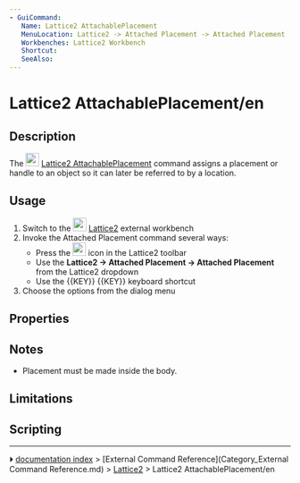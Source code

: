 ```yaml
---
- GuiCommand:
   Name: Lattice2 AttachablePlacement
   MenuLocation: Lattice2 -> Attached Placement -> Attached Placement
   Workbenches: Lattice2 Workbench
   Shortcut: 
   SeeAlso: 
---
```


# Lattice2 AttachablePlacement/en

## Description

The <img alt="" src=images/Lattice2_AttachablePlacement.svg  style="width:24px;"> [Lattice2 AttachablePlacement](Lattice2_AttachablePlacement.md) command assigns a placement or handle to an object so it can later be referred to by a location.

## Usage

1.  Switch to the <img alt="" src=images/Lattice2_workbench_icon.svg  style="width:24px;"> [Lattice2](Lattice2_Workbench.md) external workbench
2.  Invoke the Attached Placement command several ways:
    -   Press the <img alt="" src=images/Lattice2_AttachablePlacement.svg  style="width:24px;"> icon in the Lattice2 toolbar
    -   Use the **Lattice2 → Attached Placement → Attached Placement** from the Lattice2 dropdown
    -   Use the {{KEY}} {{KEY}} keyboard shortcut
3.  Choose the options from the dialog menu

## Properties

## Notes

-   Placement must be made inside the body.

## Limitations

## Scripting



---
⏵ [documentation index](../README.md) > [External Command Reference](Category_External Command Reference.md) > [Lattice2](Category_Lattice2.md) > Lattice2 AttachablePlacement/en
